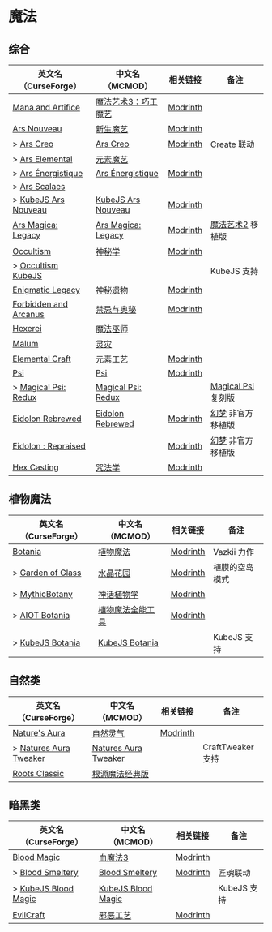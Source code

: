 # 魔法

## 综合

| 英文名（CurseForge）                                                                    | 中文名（MCMOD）                                             | 相关链接                                                | 备注                                                      |
| --------------------------------------------------------------------------------------- | ----------------------------------------------------------- | ------------------------------------------------------- | --------------------------------------------------------- |
| [Mana and Artifice](https://www.curseforge.com/minecraft/mc-mods/mana-and-artifice)     | [魔法艺术3：巧工魔艺](https://www.mcmod.cn/class/2773.html) | [Modrinth](https://modrinth.com/mod/mana-and-artifice)  |                                                           |
| [Ars Nouveau](https://www.curseforge.com/minecraft/mc-mods/ars-nouveau)                 | [新生魔艺](https://www.mcmod.cn/class/3468.html)            | [Modrinth](https://modrinth.com/mod/ars-nouveau)        |                                                           |
| > [Ars Creo](https://www.curseforge.com/minecraft/mc-mods/ars-creo)                     | [Ars Creo](https://www.mcmod.cn/class/5617.html)            | [Modrinth](https://modrinth.com/mod/ars-creo)           | Create 联动                                               |
| > [Ars Elemental](https://www.curseforge.com/minecraft/mc-mods/ars-elemental)           | [元素魔艺](https://www.mcmod.cn/class/6014.html)            |                                                         |                                                           |
| > [Ars Énergistique](https://www.curseforge.com/minecraft/mc-mods/ars-energistique)     | [Ars Énergistique](https://www.mcmod.cn/class/12603.html)   | [Modrinth](https://modrinth.com/mod/ars-energistique)   |                                                           |
| > [Ars Scalaes](https://www.curseforge.com/minecraft/mc-mods/ars-scalaes)               |                                                             |                                                         |                                                           |
| > [KubeJS Ars Nouveau](https://www.curseforge.com/minecraft/mc-mods/kubejs-ars-nouveau) | [KubeJS Ars Nouveau](https://www.mcmod.cn/class/10284.html) | [Modrinth](https://modrinth.com/mod/kubejs-ars-nouveau) |                                                           |
| [Ars Magica: Legacy](https://www.curseforge.com/minecraft/mc-mods/ars-magica-legacy)    | [Ars Magica: Legacy](https://www.mcmod.cn/class/5672.html)  | [Modrinth](https://modrinth.com/mod/ars-magica-legacy)  | [魔法艺术2](https://www.mcmod.cn/class/203.html) 移植版   |
| [Occultism](https://www.curseforge.com/minecraft/mc-mods/occultism)                     | [神秘学](https://www.mcmod.cn/class/3986.html)              | [Modrinth](https://modrinth.com/mod/occultism)          |                                                           |
| > [Occultism KubeJS](https://www.curseforge.com/minecraft/mc-mods/occultism-kubejs)     |                                                             |                                                         | KubeJS 支持                                               |
| [Enigmatic Legacy](https://www.curseforge.com/minecraft/mc-mods/enigmatic-legacy)       | [神秘遗物](https://www.mcmod.cn/class/2239.html)            | [Modrinth](https://modrinth.com/mod/enigmatic-legacy)   |                                                           |
| [Forbidden and Arcanus](https://www.curseforge.com/minecraft/mc-mods/forbidden-arcanus) | [禁忌与奥秘](https://www.mcmod.cn/class/2226.html)          | [Modrinth](https://modrinth.com/mod/forbidden-arcanus)  |                                                           |
| [Hexerei](https://www.curseforge.com/minecraft/mc-mods/hexerei)                         | [魔法巫师](https://www.mcmod.cn/class/5238.html)            |                                                         |                                                           |
| [Malum](https://www.curseforge.com/minecraft/mc-mods/malum)                             | [灵灾](https://www.mcmod.cn/class/4712.html)                |                                                         |                                                           |  |
| [Elemental Craft](https://www.curseforge.com/minecraft/mc-mods/elemental-craft)         | [元素工艺](https://www.mcmod.cn/class/3504.html)            | [Modrinth](https://modrinth.com/mod/elemental-craft)    |                                                           |
| [Psi](https://www.curseforge.com/minecraft/mc-mods/psi)                                 | [Psi](https://www.mcmod.cn/class/470.html)                  | [Modrinth](https://modrinth.com/mod/psi)                |                                                           |
| > [Magical Psi: Redux](https://www.curseforge.com/minecraft/mc-mods/magical-psi-redux)  | [Magical Psi: Redux](https://www.mcmod.cn/class/3659.html)  |                                                         | [Magical Psi](https://www.mcmod.cn/class/986.html) 复刻版 |
| [Eidolon Rebrewed](https://www.curseforge.com/minecraft/mc-mods/eidolon-rebrewed)       | [Eidolon Rebrewed](https://www.mcmod.cn/class/11550.html)   | [Modrinth](https://modrinth.com/mod/eidolon-rebrewed)   | [幻梦](https://www.mcmod.cn/class/3469.html) 非官方移植版 |
| [Eidolon : Repraised](https://www.curseforge.com/minecraft/mc-mods/eidolon-repraised)   |                                                             | [Modrinth](https://modrinth.com/mod/eidolonrepraised)   | [幻梦](https://www.mcmod.cn/class/3469.html) 非官方移植版 |
| [Hex Casting](https://www.curseforge.com/minecraft/mc-mods/hexcasting)                  | [咒法学](https://www.mcmod.cn/class/6446.html)              | [Modrinth](https://modrinth.com/mod/hex-casting)        |                                                           |

## 植物魔法

| 英文名（CurseForge）                                                                      | 中文名（MCMOD）                                          | 相关链接                                           | 备注           |
| ----------------------------------------------------------------------------------------- | -------------------------------------------------------- | -------------------------------------------------- | -------------- |
| [Botania](https://www.curseforge.com/minecraft/mc-mods/botania)                           | [植物魔法](https://www.mcmod.cn/class/332.html)          | [Modrinth](https://modrinth.com/mod/botania)       | Vazkii 力作    |
| > [Garden of Glass](https://www.curseforge.com/minecraft/mc-mods/botania-garden-of-glass) | [水晶花园](https://www.mcmod.cn/class/645.html)          | [Modrinth](https://modrinth.com/mod/gardenofglass) | 植膜的空岛模式 |
| > [MythicBotany](https://www.curseforge.com/minecraft/mc-mods/mythicbotany)               | [神话植物学](https://www.mcmod.cn/class/3644.html)       | [Modrinth](https://modrinth.com/mod/mythicbotany)  |                |
| > [AIOT Botania](https://www.curseforge.com/minecraft/mc-mods/aiot-botania)               | [植物魔法全能工具](https://www.mcmod.cn/class/1544.html) | [Modrinth](https://modrinth.com/mod/aiot-botania)  |                |
| > [KubeJS Botania](https://www.curseforge.com/minecraft/mc-mods/kubejs-botania)           | [KubeJS Botania](https://www.mcmod.cn/class/6505.html)   |                                                    | KubeJS 支持    |

## 自然类

| 英文名（CurseForge）                                                                       | 中文名（MCMOD）                                              | 相关链接                                          | 备注              |
| ------------------------------------------------------------------------------------------ | ------------------------------------------------------------ | ------------------------------------------------- | ----------------- |
| [Nature's Aura](https://www.curseforge.com/minecraft/mc-mods/natures-aura)                 | [自然灵气](https://www.mcmod.cn/class/1547.html)             | [Modrinth](https://modrinth.com/mod/natures-aura) |                   |
| > [Natures Aura Tweaker](https://www.curseforge.com/minecraft/mc-mods/naturesaura_tweaker) | [Natures Aura Tweaker](https://www.mcmod.cn/class/5730.html) |                                                   | CraftTweaker 支持 |
| [Roots Classic](https://www.curseforge.com/minecraft/mc-mods/roots-classic)                | [根源魔法经典版](https://www.mcmod.cn/class/1490.html)       |                                                   |                   |

## 暗黑类

| 英文名（CurseForge）                                                                    | 中文名（MCMOD）                                            | 相关链接                                            | 备注        |
| --------------------------------------------------------------------------------------- | ---------------------------------------------------------- | --------------------------------------------------- | ----------- |
| [Blood Magic](https://www.curseforge.com/minecraft/mc-mods/blood-magic)                 | [血魔法3](https://www.mcmod.cn/class/5501.html)            | [Modrinth](https://modrinth.com/mod/blood-magic)    |             |
| > [Blood Smeltery](https://www.curseforge.com/minecraft/mc-mods/blood-smeltery)         | [Blood Smeltery](https://www.mcmod.cn/class/5901.html)     | [Modrinth](https://modrinth.com/mod/blood-smeltery) | 匠魂联动    |
| > [KubeJS Blood Magic](https://www.curseforge.com/minecraft/mc-mods/kubejs-blood-magic) | [KubeJS Blood Magic](https://www.mcmod.cn/class/5156.html) |                                                     | KubeJS 支持 |
| [EvilCraft](https://www.curseforge.com/minecraft/mc-mods/evilcraft)                     | [邪恶工艺](https://www.mcmod.cn/class/352.html)            | [Modrinth](https://modrinth.com/mod/evilcraft)      |             |
